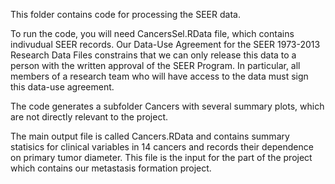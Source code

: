 This folder contains code for processing the SEER data.

To run the code, you will need CancersSel.RData file, which contains indivudual SEER records. 
Our Data-Use Agreement for the SEER 1973-2013 Research Data Files 
constrains that we can only release this data to a person with the written approval of the SEER Program. 
In particular, all members of a research team who will have access to the data must sign this data-use
agreement.

The code generates a subfolder Cancers with several summary plots, which are not directly relevant to the project.

The main output file is called Cancers.RData and contains summary statisics for clinical variables in 14 cancers 
and records their dependence on primary tumor diameter. This file is the input for the part of the project which contains
our metastasis formation project.
